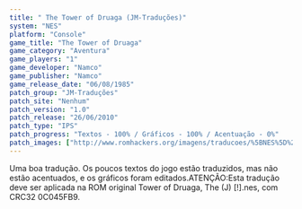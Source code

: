 ```yaml
---
title: " The Tower of Druaga (JM-Traduções)"
system: "NES"
platform: "Console"
game_title: "The Tower of Druaga"
game_category: "Aventura"
game_players: "1"
game_developer: "Namco"
game_publisher: "Namco"
game_release_date: "06/08/1985"
patch_group: "JM-Traduções"
patch_site: "Nenhum"
patch_version: "1.0"
patch_release: "26/06/2010"
patch_type: "IPS"
patch_progress: "Textos - 100% / Gráficos - 100% / Acentuação - 0%"
patch_images: ["http://www.romhackers.org/imagens/traducoes/%5BNES%5D%20The%20Tower%20of%20Druaga%20-%20JM-Tradu%C3%A7%C3%B5es%20-%201.png","http://www.romhackers.org/imagens/traducoes/%5BNES%5D%20The%20Tower%20of%20Druaga%20-%20JM-Tradu%C3%A7%C3%B5es%20-%202.png","http://www.romhackers.org/imagens/traducoes/%5BNES%5D%20The%20Tower%20of%20Druaga%20-%20JM-Tradu%C3%A7%C3%B5es%20-%203.png"]
---
```

Uma boa tradução. Os poucos textos do jogo estão traduzidos, mas não estão acentuados, e os gráficos foram editados.ATENÇÃO:Esta tradução deve ser aplicada na ROM original Tower of Druaga, The (J) [!].nes, com CRC32 0C045FB9.
